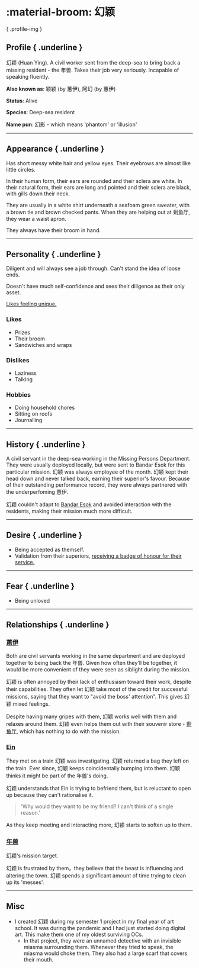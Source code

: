 :material-broom: 幻颖
========================

{ .profile-img }

## Profile { .underline }

幻颖 (Huan Ying). A civil worker sent from the deep-sea to bring back a missing resident - the 年兽. Takes their job very seriously. Incapable of speaking fluently.

**Also known as**: 颖颖 (by 蕙伊), 阿幻 (by 蕙伊)

**Status**: Alive

**Species**: Deep-sea resident

**Name pun**: 幻影 - which means 'phantom' or 'illusion'

---

## Appearance { .underline }

Has short messy white hair and yellow eyes. Their eyebrows are almost like little circles. 

In their human form, their ears are rounded and their sclera are white. In their natural form, their ears are long and pointed and their sclera are black, with gills down their neck.

They are usually in a white shirt underneath a seafoam green sweater, with a brown tie and brown checked pants. When they are helping out at 剩鱼厅, they wear a waist apron.

They always have their broom in hand.

---

## Personality { .underline }

Diligent and will always see a job through. Can't stand the idea of loose ends. 

Doesn't have much self-confidence and sees their diligence as their only asset.

[Likes feeling unique.](../Snippets/restoran-laut-brainstorm.md#%E5%B9%BB%E9%A2%96%20and%20%E8%95%99%E4%BC%8A)

### Likes

- Prizes
- Their broom
- Sandwiches and wraps

### Dislikes

- Laziness
- Talking

### Hobbies

- Doing household chores
- Sitting on roofs
- Journalling

---

## History { .underline }

A civil servant in the deep-sea working in the Missing Persons Department. They were usually deployed locally, but were sent to Bandar Esok for this particular mission. 幻颖 was always employee of the month. 幻颖 kept their head down and never talked back, earning their superior's favour.  Because of their outstanding performance record, they were always partnered with the underperfoming 蕙伊. 

幻颖 couldn't adapt to [Bandar Esok](../Locations/bandar-esok.md) and avoided interaction with the residents, making their mission much more difficult.

---

## Desire { .underline }

- Being accepted as themself.
- Validation from their superiors, [receiving a badge of honour for their service.](../../ideas/failure/prizes.md)

---

## Fear { .underline }

- Being unloved

---

## Relationships { .underline }

### [蕙伊](1hui-yi.md)

Both are civil servants working in the same department and are deployed together to being back the 年兽. Given how often they'll be together, it would be more convenient of they were seen as siblight during the mission.

幻颖 is often annoyed by their lack of enthusiasm toward their work, despite their capabilities. They often let 幻颖 take most of the credit for successful missions, saying that they want to "avoid the boss' attention". This gives 幻颖 mixed feelings.

Despite having many gripes with them, 幻颖 works well with them and relaxes around them. 幻颖 even helps them out with their souvenir store - [剩鱼厅](../Locations/souvenir-shop.md), which has nothing to do with the mission.

### [Ein](1ein.md)

They met on a train 幻颖 was investigating. 幻颖 returned a bag they left on the train. Ever since, 幻颖 keeps coincidentally bumping into them. 幻颖 thinks it might be part of the 年兽's doing.

幻颖 understands that Ein is trying to befriend them, but is reluctant to open up because they can't rationalise it.
> 'Why would they want to be my friend? I can't think of a single reason.'

As they keep meeting and interacting more, 幻颖 starts to soften up to them.

### [年兽](beast.md)

幻颖‘s mission target.

幻颖 is frustrated by them，they believe that the beast is influencing and altering the town. 幻颖 spends a significant amount of time trying to clean up its 'messes'.

---

## Misc

- I created 幻颖 during my semester 1 project in my final year of art school. It was during the pandemic and I had just started doing digital art. This make them one of my oldest surviving OCs. 
    - In that project, they were an unnamed detective with an invisible miasma surrounding them. Whenever they tried to speak, the miasma would choke them. They also had a large scarf that covers their mouth.

